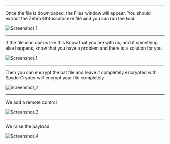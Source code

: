 -------------------------
Once the file is downloaded, the Files window will appear. You should extract the Zebra Obfuscator.exe file and you can run the tool.

![Screenshot_1](https://github.com/user-attachments/assets/09164121-0344-446d-ab19-138259d80a45)

-------------------------
If the file icon opens like this
Know that you are with us, and if something else happens, know that you have a problem and there is a solution for you

![Screenshot_1](https://github.com/user-attachments/assets/a1363131-21cf-45f5-91a1-a692308c1a5d)

-------------------------

Then you can encrypt the bat file and leave it completely encrypted with
SpyderCrypter will encrypt your file completely

![Screenshot_2](https://github.com/user-attachments/assets/8e90fa62-4b87-4a64-8ae9-dda7a601606f)


-------------------------

We add a remote control


![Screenshot_3](https://github.com/user-attachments/assets/70caa4e8-84da-494f-ae44-4c0763c54582)


-------------------------
We raise the payload

![Screenshot_4](https://github.com/user-attachments/assets/8bee9d0f-828b-4434-954a-23ba501f912d)
